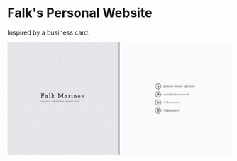 # Falk's Personal Website

Inspired by a business card.

[<img src="./docs/assets/website.png">](https://falkmarinov.de)
